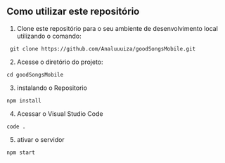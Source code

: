 ## Como utilizar este repositório

1. Clone este repositório para o seu ambiente de desenvolvimento local utilizando o comando:
```
 git clone https://github.com/Analuuuiza/goodSongsMobile.git
```
2. Acesse o diretório do projeto:
```
cd goodSongsMobile
```
3. instalando o Repositorio
```
npm install
```
4. Acessar o Visual Studio Code
```
code .
```
5. ativar o servidor
```
npm start
```
